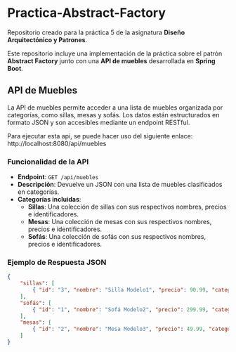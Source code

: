 # Practica-Abstract-Factory

Repositorio creado para la práctica 5 de la asignatura **Diseño Arquitectónico y Patrones**.

Este repositorio incluye una implementación de la práctica sobre el patrón **Abstract Factory** junto con una **API de muebles** desarrollada en **Spring Boot**.

## API de Muebles

La API de muebles permite acceder a una lista de muebles organizada por categorías, como sillas, mesas y sofás. Los datos están estructurados en formato JSON y son accesibles mediante un endpoint RESTful.

Para ejecutar esta api, se puede hacer uso del siguiente enlace: http://localhost:8080/api/muebles 

### Funcionalidad de la API

- **Endpoint**: `GET /api/muebles`
- **Descripción**: Devuelve un JSON con una lista de muebles clasificados en categorías.
- **Categorías incluidas**:
  - **Sillas**: Una colección de sillas con sus respectivos nombres, precios e identificadores.
  - **Mesas**: Una colección de mesas con sus respectivos nombres, precios e identificadores.
  - **Sofás**: Una colección de sofás con sus respectivos nombres, precios e identificadores.

### Ejemplo de Respuesta JSON

```json
{
    "sillas": [
        { "id": "3", "nombre": "Silla Modelo1", "precio": 90.99, "categoria": "silla" }
    ],
    "sofás": [
        { "id": "1", "nombre": "Sofá Modelo2", "precio": 299.99, "categoria": "sofá" }
    ],
    "mesas": [
        { "id": "2", "nombre": "Mesa Modelo3", "precio": 49.99, "categoria": "mesa" }
    ]
}
